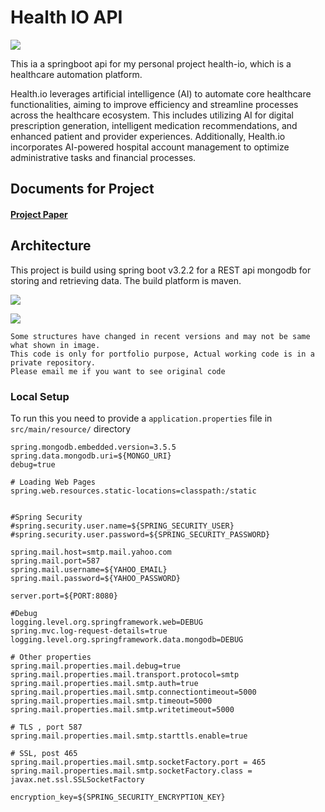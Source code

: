 # Health IO API

![](https://res.cloudinary.com/srvraj311/image/upload/c_pad,w_100,h_100/v1711702470/icon_phukh6.png)

This ia a springboot api for my personal project health-io, which is a healthcare automation platform.

Health.io leverages artificial intelligence (AI) to automate core healthcare functionalities, aiming to improve efficiency and streamline processes across the healthcare ecosystem. This includes utilizing AI for digital prescription generation, intelligent medication recommendations, and enhanced patient and provider experiences. Additionally, Health.io incorporates AI-powered hospital account management to optimize administrative tasks and financial processes.

## Documents for Project
#### [Project Paper](https://docs.google.com/document/d/1vwjnvhNIuz2VNJmeZEhNQIgMaYdUmzjHRisOBvx4wUc/edit?usp=sharing)

## Architecture

This project is build using spring boot v3.2.2 for a REST api mongodb for storing and retrieving data.
The build platform is maven.

![](https://res.cloudinary.com/srvraj311/image/upload/v1711698075/image2_pzzwzw.png)

![](https://res.cloudinary.com/srvraj311/image/upload/v1711698076/image9_vyntfc.png)

```
Some structures have changed in recent versions and may not be same what shown in image.
This code is only for portfolio purpose, Actual working code is in a private repository. 
Please email me if you want to see original code
 ```
 
### Local Setup
To run this you need to provide a  ```application.properties``` file in ```src/main/resource/``` directory

```
spring.mongodb.embedded.version=3.5.5
spring.data.mongodb.uri=${MONGO_URI}
debug=true

# Loading Web Pages
spring.web.resources.static-locations=classpath:/static


#Spring Security
#spring.security.user.name=${SPRING_SECURITY_USER}
#spring.security.user.password=${SPRING_SECURITY_PASSWORD}

spring.mail.host=smtp.mail.yahoo.com
spring.mail.port=587
spring.mail.username=${YAHOO_EMAIL}
spring.mail.password=${YAHOO_PASSWORD}

server.port=${PORT:8080}

#Debug
logging.level.org.springframework.web=DEBUG
spring.mvc.log-request-details=true
logging.level.org.springframework.data.mongodb=DEBUG

# Other properties
spring.mail.properties.mail.debug=true
spring.mail.properties.mail.transport.protocol=smtp
spring.mail.properties.mail.smtp.auth=true
spring.mail.properties.mail.smtp.connectiontimeout=5000
spring.mail.properties.mail.smtp.timeout=5000
spring.mail.properties.mail.smtp.writetimeout=5000

# TLS , port 587
spring.mail.properties.mail.smtp.starttls.enable=true

# SSL, post 465
spring.mail.properties.mail.smtp.socketFactory.port = 465
spring.mail.properties.mail.smtp.socketFactory.class = javax.net.ssl.SSLSocketFactory

encryption_key=${SPRING_SECURITY_ENCRYPTION_KEY}


```


